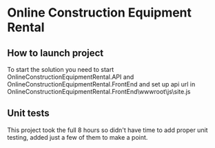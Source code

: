 **Online Construction Equipment Rental**
=======

## How to launch project

To start the solution you need to start OnlineConstructionEquipmentRental.API and OnlineConstructionEquipmentRental.FrontEnd and set up api url in OnlineConstructionEquipmentRental.FrontEnd\wwwroot\js\site.js

## Unit tests

This project took the full 8 hours so didn't have time to add proper unit testing, added just a few of them to make a point.